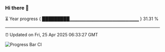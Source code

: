 ### Hi there 👋

⏳ Year progress { █████████▁▁▁▁▁▁▁▁▁▁▁▁▁▁▁▁▁▁▁▁▁ } 31.31 %

---

⏰ Updated on Fri, 25 Apr 2025 06:33:27 GMT

![Progress Bar CI](https://github.com/ZhaoGui/ZhaoGui/workflows/Progress%20Bar%20CI/badge.svg)
